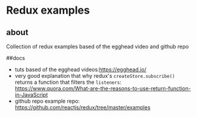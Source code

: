 Redux examples
==============

## about
Collection of redux examples based of the egghead video and github repo
 
##docs
- tuts based of the egghead videos:https://egghead.io/
- very good explanation that why redux's `createStore.subscribe()` returns a function that filters the `listeners`: https://www.quora.com/What-are-the-reasons-to-use-return-function-in-JavaScript
- github repo example repo: https://github.com/reactjs/redux/tree/master/examples
